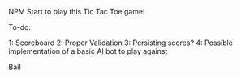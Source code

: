 NPM Start to play this Tic Tac Toe game!

To-do:

1: Scoreboard
2: Proper Validation
3: Persisting scores?
4: Possible implementation of a basic AI bot to play against

Bai!